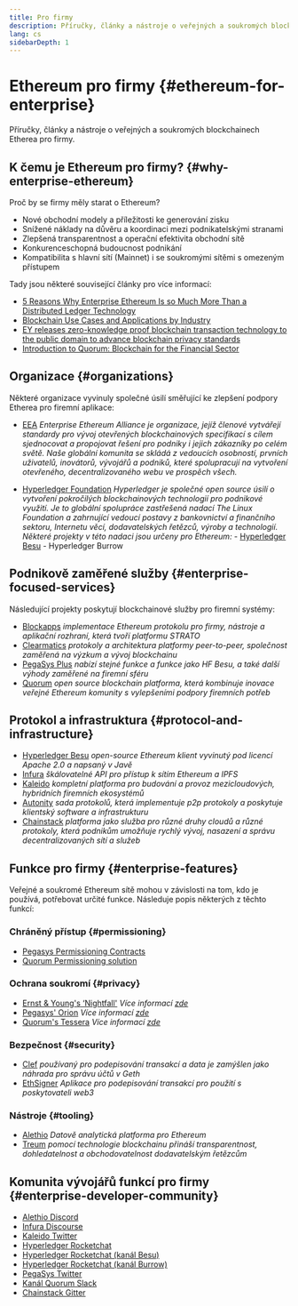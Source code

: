 ```yaml
---
title: Pro firmy
description: Příručky, články a nástroje o veřejných a soukromých blockchainech Etherea pro firmy
lang: cs
sidebarDepth: 1
---
```


# Ethereum pro firmy {#ethereum-for-enterprise}

<FeaturedText>Příručky, články a nástroje o veřejných a soukromých blockchainech Etherea pro firmy.</FeaturedText>

## K čemu je Ethereum pro firmy? {#why-enterprise-ethereum}

Proč by se firmy měly starat o Ethereum?

- Nové obchodní modely a příležitosti ke generování zisku
- Snížené náklady na důvěru a koordinaci mezi podnikatelskými stranami
- Zlepšená transparentnost a operační efektivita obchodní sítě
- Konkurenceschopná budoucnost podnikání
- Kompatibilita s hlavní sítí (Mainnet) i se soukromými sítěmi s omezeným přístupem

Tady jsou některé související články pro více informací:

- [5 Reasons Why Enterprise Ethereum Is so Much More Than a Distributed Ledger Technology](https://media.consensys.net/5-reasons-why-enterprise-ethereum-is-so-much-more-than-a-distributed-ledger-technology-c9a89db82cb5)
- [Blockchain Use Cases and Applications by Industry](https://media.consensys.net/enterprise-ethereum-blockchain-use-cases-and-applications-by-industry-3914d1210049)
- [EY releases zero-knowledge proof blockchain transaction technology to the public domain to advance blockchain privacy standards](https://www.ey.com/en_gl/news/2019/04/ey-releases-zero-knowledge-proof-blockchain-transaction-technology-to-the-public-domain-to-advance-blockchain-privacy-standards)
- [Introduction to Quorum: Blockchain for the Financial Sector](https://medium.com/blockchain-at-berkeley/introduction-to-quorum-blockchain-for-the-financial-sector-58813f84e88c)

## Organizace {#organizations}

Některé organizace vyvinuly společné úsilí směřující ke zlepšení podpory Etherea pro firemní aplikace:

- [EEA](https://entethalliance.org/) _Enterprise Ethereum Alliance je organizace, jejíž členové vytvářejí standardy pro vývoj otevřených blockchainových specifikací s cílem sjednocovat a propojovat řešení pro podniky i jejich zákazníky po celém světě. Naše globální komunita se skládá z vedoucích osobností, prvních uživatelů, inovátorů, vývojářů a podniků, které spolupracují na vytvoření otevřeného, decentralizovaného webu ve prospěch všech._

- [Hyperledger Foundation](https://hyperledger.org) _Hyperledger je společné open source úsilí o vytvoření pokročilých blockchainových technologií pro podnikové využití. Je to globální spolupráce zastřešená nadací The Linux Foundation a zahrnující vedoucí postavy z bankovnictví a finančního sektoru, Internetu věcí, dodavatelských řetězců, výroby a technologií._ _Některé projekty v této nadaci jsou určeny pro Ethereum:_ - [Hyperledger Besu](https://www.hyperledger.org/blog/2019/08/29/announcing-hyperledger-besu) - Hyperledger Burrow

## Podnikově zaměřené služby {#enterprise-focused-services}

Následující projekty poskytují blockchainové služby pro firemní systémy:

- [Blockapps](https://blockapps.net/) _implementace Ethereum protokolu pro firmy, nástroje a aplikační rozhraní, která tvoří platformu STRATO_
- [Clearmatics](https://www.clearmatics.com/about) _protokoly a architektura platformy peer-to-peer, společnost zaměřená na výzkum a vývoj blockchainu_
- [PegaSys Plus](https://pegasys.tech/enterprise/) _nabízí stejné funkce a funkce jako HF Besu, a také další výhody zaměřené na firemní sféru_
- [Quorum](https://docs.goquorum.consensys.io/) _open source blockchain platforma, která kombinuje inovace veřejné Ethereum komunity s vylepšeními podpory firemních potřeb_

## Protokol a infrastruktura {#protocol-and-infrastructure}

- [Hyperledger Besu](https://www.hyperledger.org/projects/besu) _open-source Ethereum klient vyvinutý pod licencí Apache 2.0 a napsaný v Javě_
- [Infura](https://infura.io/) _škálovatelné API pro přístup k sítím Ethereum a IPFS_
- [Kaleido](https://kaleido.io/) _kompletní platforma pro budování a provoz mezicloudových, hybridních firemních ekosystémů_
- [Autonity](https://www.clearmatics.com/about/) _sada protokolů, která implementuje p2p protokoly a poskytuje klientský software a infrastrukturu_
- [Chainstack](https://chainstack.com/) _platforma jako služba pro různé druhy cloudů a různé protokoly, která podnikům umožňuje rychlý vývoj, nasazení a správu decentralizovaných sítí a služeb_

## Funkce pro firmy {#enterprise-features}

Veřejné a soukromé Ethereum sítě mohou v závislosti na tom, kdo je používá, potřebovat určité funkce. Následuje popis některých z těchto funkcí:

### Chráněný přístup {#permissioning}

- [Pegasys Permissioning Contracts](https://github.com/PegaSysEng/permissioning-smart-contracts)
- [Quorum Permissioning solution](https://github.com/jpmorganchase/quorum/wiki/Security)

### Ochrana soukromí {#privacy}

- [Ernst & Young's ‘Nightfall'](https://github.com/EYBlockchain/nightfall) _Více informací [zde](https://bravenewcoin.com/insights/ernst-and-young-rolls-out-'nightfall-to-enable-private-transactions-on)_
- [Pegasys' Orion](https://docs.pantheon.pegasys.tech/en/stable/Concepts/Privacy/Privacy-Overview/) _Více informací [zde](https://pegasys.tech/privacy-in-pantheon-how-it-works-and-why-your-enterprise-should-care/)_
- [Quorum's Tessera](https://docs.goquorum.consensys.io/concepts/privacy#private-transaction-manager/) _Více informací [zde](https://github.com/jpmorganchase/tessera/wiki/How-Tessera-works)_

### Bezpečnost {#security}

- [Clef](https://geth.ethereum.org/docs/clef/tutorial) _používaný pro podepisování transakcí a data je zamýšlen jako náhrada pro správu účtů v Geth_
- [EthSigner](https://github.com/ConsenSys/ethsigner) _Aplikace pro podepisování transakcí pro použití s poskytovateli web3_

### Nástroje {#tooling}

- [Alethio](https://explorer.aleth.io/) _Datově analytická platforma pro Ethereum_
- [Treum](https://consensys.io/blog/consensys-acquires-treum) _pomocí technologie blockchainu přináší transparentnost, dohledatelnost a obchodovatelnost dodavatelským řetězcům_

## Komunita vývojářů funkcí pro firmy {#enterprise-developer-community}

- [Alethio Discord](https://discord.gg/d2t8NuU)
- [Infura Discourse](https://community.infura.io/)
- [Kaleido Twitter](https://twitter.com/Kaleido_io)
- [Hyperledger Rocketchat](https://chat.hyperledger.org/)
- [Hyperledger Rocketchat (kanál Besu)](https://chat.hyperledger.org/channel/besu)
- [Hyperledger Rocketchat (kanál Burrow)](https://chat.hyperledger.org/channel/burrow)
- [PegaSys Twitter](https://twitter.com/Kaleido_io)
- [Kanál Quorum Slack](http://bit.ly/quorum-slack)
- [Chainstack Gitter](https://gitter.im/chainstack/Lobby)
